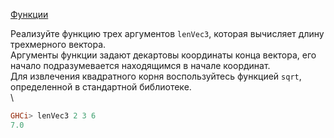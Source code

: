 [Функции](https://stepik.org/lesson/7859/step/10)

Реализуйте функцию трех аргументов `lenVec3`, которая вычисляет длину трехмерного вектора.  
Аргументы функции задают декартовы координаты конца вектора, его начало подразумевается находящимся в начале координат.  
Для извлечения квадратного корня воспользуйтесь функцией `sqrt`, определенной в стандартной библиотеке.  
\
```haskell
GHCi> lenVec3 2 3 6
7.0
```  